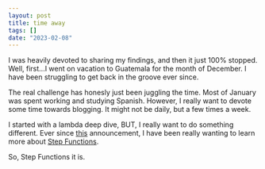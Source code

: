 ```yaml
---
layout: post
title: time away
tags: []
date: "2023-02-08"
---
```


I was heavily devoted to sharing my findings, and then it just 100% stopped. Well, first...I went on vacation to Guatemala for the month of December. I have been struggling to get back in the groove ever since.

The real challenge has honesly just been juggling the time. Most of January was spent working and studying Spanish. However, I really want to devote some time towards blogging. It might not be daily, but a few times a week.

I started with a lambda deep dive, BUT, I really want to do something different. Ever since [this](https://aws.amazon.com/about-aws/whats-new/2019/02/develop-and-test-aws-step-functions-workflows-locally) announcement, I have been really wanting to learn more about [Step Functions](https://aws.amazon.com/step-functions).

So, Step Functions it is.
